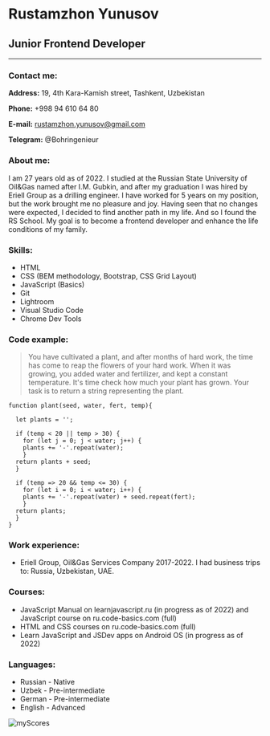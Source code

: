 # Rustamzhon Yunusov

## Junior Frontend Developer
---
### Contact me:


**Address:** 19, 4th Kara-Kamish street, Tashkent, Uzbekistan


**Phone:** +998 94 610 64 80


**E-mail:** rustamzhon.yunusov@gmail.com


**Telegram:** @Bohringenieur


### About me:


I am 27 years old as of 2022. I studied at the Russian State University of Oil&Gas named after I.M. Gubkin, and after my graduation I was hired by Eriell Group as a drilling engineer. I have worked for 5 years on my position, but the work brought me no pleasure and joy. Having seen that no changes were expected, I decided to find another path in my life. And so I found the RS School.
My goal is to become a frontend developer and enhance the life conditions of my family.


### Skills:


* HTML
* CSS (BEM methodology, Bootstrap, CSS Grid Layout)
* JavaScript (Basics)
* Git
* Lightroom
* Visual Studio Code
* Chrome Dev Tools


### Code example:


> You have cultivated a plant, and after months of hard work, the time has come to reap the flowers of your hard work. When it was growing, you added water and fertilizer, and kept a constant temperature. It's time check how much your plant has grown.
> Your task is to return a string representing the plant.


```
function plant(seed, water, fert, temp){

  let plants = '';
  
  if (temp < 20 || temp > 30) {
    for (let j = 0; j < water; j++) {
    plants += '-'.repeat(water);
    }
  return plants + seed;
  }
  
  if (temp => 20 && temp <= 30) {
    for (let i = 0; i < water; i++) {
    plants += '-'.repeat(water) + seed.repeat(fert);
    }
  return plants;
  }
}
```

### Work experience:


* Eriell Group, Oil&Gas Services Company 2017-2022. I had business trips to: Russia, Uzbekistan, UAE.


### Courses:


* JavaScript Manual on learnjavascript.ru (in progress as of 2022) and JavaScript course on ru.code-basics.com (full)
* HTML and CSS courses on ru.code-basics.com (full)
* Learn JavaScript and JSDev apps on Android OS (in progress as of 2022)


### Languages:


* Russian - Native
* Uzbek - Pre-intermediate
* German - Pre-intermediate
* English - Advanced


![myScores](//Scores.jpg)
